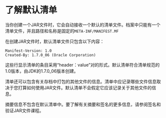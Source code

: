 # 了解默认清单

当你创建一个JAR文件时，它会自动接收一个默认的清单文件。档案中只能有一个清单文件，并且路径和名称是固定的`META-INF/MANIFEST.MF`

在创建JAR文件时，默认清单文件只包含以下内容：

```
Manifest-Version: 1.0
Created-By: 1.7.0_06 (Oracle Corporation)
```

这些行显示清单的条目采用“header：value”对的形式。默认清单符合清单规范的1.0版本，由JDK的1.7.0_06版本创建。

清单还可以包含有关存档中打包的其他文件的信息。清单中应记录哪些文件信息取决于您打算如何使用JAR文件。默认清单不会假定它应该记录关于其他文件的信息。

摘要信息不包含在默认清单中。要了解有关摘要和签名的更多信息，请参阅签名和验证JAR文件课程。